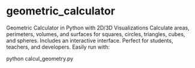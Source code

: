 # geometric_calculator
Geometric Calculator in Python with 2D/3D Visualizations
Calculate areas, perimeters, volumes, and surfaces for squares, circles, triangles, cubes, and spheres. Includes an interactive interface. Perfect for students, teachers, and developers. Easily run with:

python calcul_geometry.py
